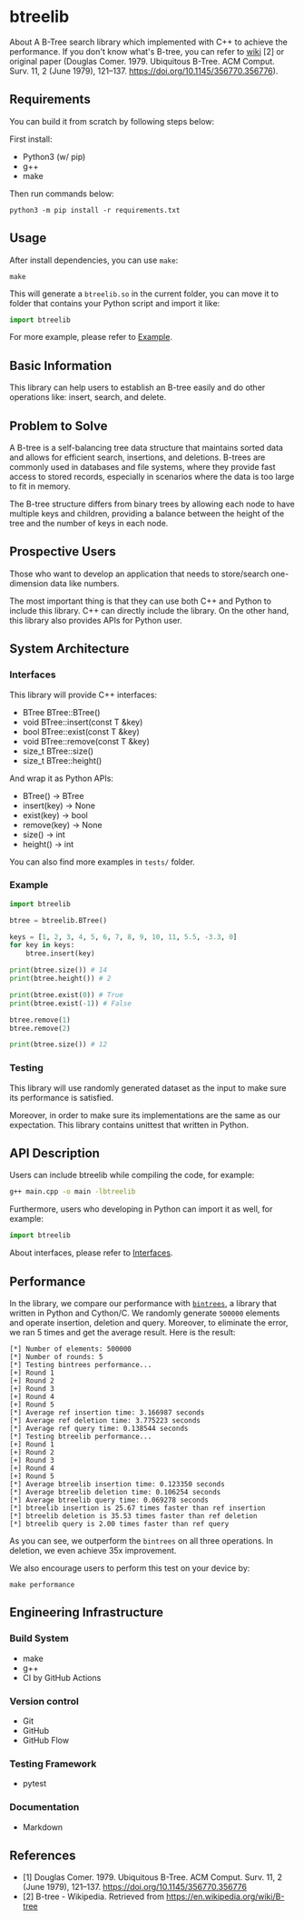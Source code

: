 # btreelib

About A B-Tree search library which implemented with C++ to achieve the
performance. If you don't know what's B-tree, you can refer to
[wiki](https://en.wikipedia.org/wiki/B-tree) [2] or original paper (Douglas
Comer. 1979. Ubiquitous B-Tree. ACM Comput. Surv. 11, 2 (June 1979), 121–137.
<https://doi.org/10.1145/356770.356776>).

## Requirements

You can build it from scratch by following steps below:

First install:

- Python3 (w/ pip)
- g++
- make

Then run commands below:

```shell
python3 -m pip install -r requirements.txt
```

## Usage

After install dependencies, you can use `make`:

```shell
make
```

This will generate a `btreelib.so` in the current folder, you can move it to
folder that contains your Python script and import it like:

```python
import btreelib
```

For more example, please refer to [Example](#example).

## Basic Information

This library can help users to establish an B-tree easily and do other
operations like: insert, search, and delete.

## Problem to Solve

A B-tree is a self-balancing tree data structure that maintains sorted data and
allows for efficient search, insertions, and deletions. B-trees are commonly
used in databases and file systems, where they provide fast access to stored
records, especially in scenarios where the data is too large to fit in memory.

The B-tree structure differs from binary trees by allowing each node to have
multiple keys and children, providing a balance between the height of the tree
and the number of keys in each node.

## Prospective Users

Those who want to develop an application that needs to store/search
one-dimension data like numbers.

The most important thing is that they can use both C++ and Python to include
this library. C++ can directly include the library. On the other hand, this
library also provides APIs for Python user.

## System Architecture

### Interfaces

This library will provide C++ interfaces:

- BTree<T> BTree<T>::BTree()
- void BTree<T>::insert(const T &key)
- bool BTree<T>::exist(const T &key)
- void BTree<T>::remove(const T &key)
- size_t BTree<T>::size()
- size_t BTree<T>::height()

And wrap it as Python APIs:

- BTree() -> BTree
- insert(key) -> None
- exist(key) -> bool
- remove(key) -> None
- size() -> int
- height() -> int

You can also find more examples in `tests/` folder.

### Example

```python
import btreelib

btree = btreelib.BTree()

keys = [1, 2, 3, 4, 5, 6, 7, 8, 9, 10, 11, 5.5, -3.3, 0]
for key in keys:
    btree.insert(key)

print(btree.size()) # 14
print(btree.height()) # 2

print(btree.exist(0)) # True
print(btree.exist(-1)) # False

btree.remove(1)
btree.remove(2)

print(btree.size()) # 12
```

### Testing

This library will use randomly generated dataset as the input to make sure its
performance is satisfied.

Moreover, in order to make sure its implementations are the same as our
expectation. This library contains unittest that written in Python.

## API Description

Users can include btreelib while compiling the code, for example:

```bash
g++ main.cpp -o main -lbtreelib
```

Furthermore, users who developing in Python can import it as well, for example:

```python
import btreelib
```

About interfaces, please refer to [Interfaces](#interfaces).

## Performance

In the library, we compare our performance with
[`bintrees`](https://github.com/mozman/bintrees), a library that written in
Python and Cython/C. We randomly generate `500000` elements and operate
insertion, deletion and query. Moreover, to eliminate the error, we ran 5 times
and get the average result. Here is the result:

```text
[*] Number of elements: 500000
[*] Number of rounds: 5
[*] Testing bintrees performance...
[+] Round 1
[+] Round 2
[+] Round 3
[+] Round 4
[+] Round 5
[*] Average ref insertion time: 3.166987 seconds
[*] Average ref deletion time: 3.775223 seconds
[*] Average ref query time: 0.138544 seconds
[*] Testing btreelib performance...
[+] Round 1
[+] Round 2
[+] Round 3
[+] Round 4
[+] Round 5
[*] Average btreelib insertion time: 0.123350 seconds
[*] Average btreelib deletion time: 0.106254 seconds
[*] Average btreelib query time: 0.069278 seconds
[*] btreelib insertion is 25.67 times faster than ref insertion
[*] btreelib deletion is 35.53 times faster than ref deletion
[*] btreelib query is 2.00 times faster than ref query
```

As you can see, we outperform the `bintrees` on all three operations. In
deletion, we even achieve 35x improvement.

We also encourage users to perform this test on your device by:

```shell
make performance
```

## Engineering Infrastructure

### Build System

- make
- g++
- CI by GitHub Actions

### Version control

- Git
- GitHub
- GitHub Flow

### Testing Framework

- pytest

### Documentation

- Markdown

## References

- [1] Douglas Comer. 1979. Ubiquitous B-Tree. ACM Comput. Surv. 11, 2 (June
    1979), 121–137. <https://doi.org/10.1145/356770.356776>
- [2] B-tree - Wikipedia. Retrieved from
    <https://en.wikipedia.org/wiki/B-tree>

